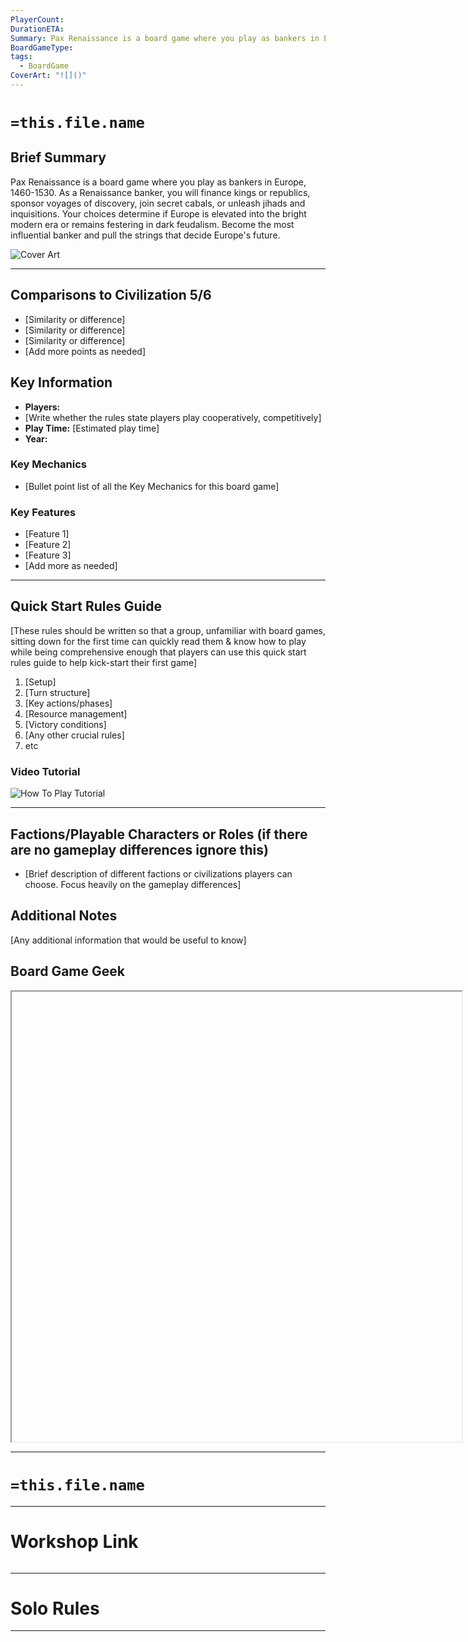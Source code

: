```yaml
---
PlayerCount: 
DurationETA: 
Summary: Pax Renaissance is a board game where you play as bankers in Europe, 1460-1530. As a Renaissance banker, you will finance kings or republics, sponsor voyages of discovery, join secret cabals, or unleash jihads and inquisitions. Your choices determine if Europe is elevated into the bright modern era or remains festering in dark feudalism. Become the most influential banker and pull the strings that decide Europe's future.
BoardGameType: 
tags:
  - BoardGame
CoverArt: "![]()"
---
```


# `=this.file.name`

## Brief Summary
Pax Renaissance is a board game where you play as bankers in Europe, 1460-1530. As a Renaissance banker, you will finance kings or republics, sponsor voyages of discovery, join secret cabals, or unleash jihads and inquisitions. Your choices determine if Europe is elevated into the bright modern era or remains festering in dark feudalism. Become the most influential banker and pull the strings that decide Europe's future.

![Cover Art]()

---
## Comparisons to Civilization 5/6
- [Similarity or difference]
- [Similarity or difference]
- [Similarity or difference]
- [Add more points as needed]

## Key Information
- **Players:** 
- [Write whether the rules state players play cooperatively, competitively]
- **Play Time:** [Estimated play time]
- **Year:** 

### Key Mechanics
- [Bullet point list of all the Key Mechanics for this board game]

### Key Features
- [Feature 1]
- [Feature 2]
- [Feature 3]
- [Add more as needed]

---
## Quick Start Rules Guide
[These rules should be written so that a group, unfamiliar with board games, sitting down for the first time can quickly read them & know how to play while being comprehensive enough that players can use this quick start rules guide to help kick-start their first game]
1. [Setup]
2. [Turn structure]
3. [Key actions/phases]
4. [Resource management]
5. [Victory conditions]
6. [Any other crucial rules]
7. etc

### Video Tutorial
![How To Play Tutorial]()

---
## Factions/Playable Characters or Roles (if there are no gameplay differences ignore this)
- [Brief description of different factions or civilizations players can choose. Focus heavily on the gameplay differences]

## Additional Notes
[Any additional information that would be useful to know]

## Board Game Geek
<iframe src=""width=720 height=720></iframe>

---
# `=this.file.name`


---
# Workshop Link

![]()

---

# Solo Rules


---
